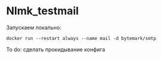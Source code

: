 # Nlmk_testmail

Запускаем локально:

```
docker run --restart always --name mail -d bytemark/smtp
```

To do:
сделать прокидывание конфига
